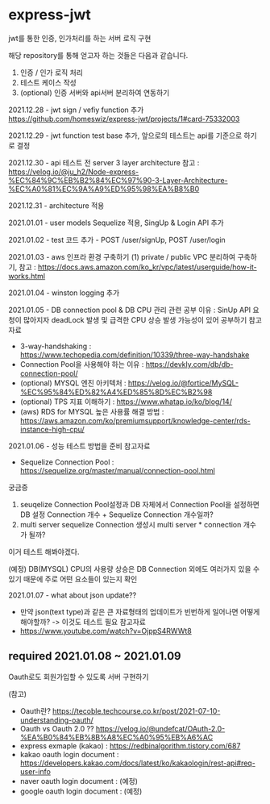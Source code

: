 # express-jwt
jwt를 통한 인증, 인가처리를 하는 서버 로직 구현

해당 repository를 통해 얻고자 하는 것들은 다음과 같습니다.

1. 인증 / 인가 로직 처리
2. 테스트 케이스 작성
3. (optional) 인증 서버와 api서버 분리하여 연동하기


2021.12.28 - jwt sign / vefiy function 추가 https://github.com/homeswiz/express-jwt/projects/1#card-75332003

2021.12.29 - jwt function test base 추가, 앞으로의 테스트는 api를 기준으로 하기로 결정

2021.12.30 - api 테스트 전 server 3 layer architecture 참고 : https://velog.io/@ju_h2/Node-express-%EC%84%9C%EB%B2%84%EC%97%90-3-Layer-Architecture-%EC%A0%81%EC%9A%A9%ED%95%98%EA%B8%B0

2021.12.31 - architecture 적용

2021.01.01 - user models Sequelize 적용, SingUp & Login API 추가

2021.01.02 - test 코드 추가 - POST /user/signUp, POST /user/login

2021.01.03 - aws 인프라 환경 구축하기 (1) private / public VPC 분리하여 구축하기, 참고 : https://docs.aws.amazon.com/ko_kr/vpc/latest/userguide/how-it-works.html

2021.01.04 - winston logging 추가

2021.01.05 - DB connection pool & DB CPU 관리 관련 공부
 이유 : SinUp API 요청이 많아지자 deadLock 발생 및 급격한 CPU 상승 발생 가능성이 있어 공부하기
 참고자료
 - 3-way-handshaking : https://www.techopedia.com/definition/10339/three-way-handshake
 - Connection Pool을 사용해야 하는 이유 : https://devkly.com/db/db-connection-pool/
 - (optional) MYSQL 엔진 아키텍처 : https://velog.io/@fortice/MySQL-%EC%95%84%ED%82%A4%ED%85%8D%EC%B2%98
 - (optional) TPS 지표 이해하기 : https://www.whatap.io/ko/blog/14/
 - (aws) RDS for MYSQL 높은 사용률 해결 방법 : https://aws.amazon.com/ko/premiumsupport/knowledge-center/rds-instance-high-cpu/

2021.01.06 - 성능 테스트 방법을 준비
 참고자료
 - Sequelize Connection Pool : https://sequelize.org/master/manual/connection-pool.html
 
 궁금증 
 1. seuqelize Connection Pool설정과 DB 자체에서 Connection Pool을 설정하면 DB 설정 Connection 개수 + Sequelize Connection 개수일까?
 2. multi server sequelize Connection 생성시 multi server * connection 개수가 될까?
 
 이거 테스트 해봐야겠다.

(예정)  DB(MYSQL) CPU의 사용량 상승은 DB Connection 외에도 여러가지 있을 수 있기 때문에 주로 어떤 요소들이 있는지 확인

2021.01.07 - what about json update?? 
 - 만약 json(text type)과 같은 큰 자료형태의 업데이트가 빈번하게 일어나면 어떻게 해야할까? -> 이것도 테스트 필요
 참고자료
 - https://www.youtube.com/watch?v=OjppS4RWWt8


## required 2021.01.08 ~ 2021.01.09
 Oauth로도 회원가입할 수 있도록 서버 구현하기
 
 (참고)
 - Oauth란? https://tecoble.techcourse.co.kr/post/2021-07-10-understanding-oauth/
 - Oauth vs Oauth 2.0 ?? https://velog.io/@undefcat/OAuth-2.0-%EA%B0%84%EB%8B%A8%EC%A0%95%EB%A6%AC 
 - express exmaple (kakao) : https://redbinalgorithm.tistory.com/687
 - kakao oauth login document : https://developers.kakao.com/docs/latest/ko/kakaologin/rest-api#req-user-info
 - naver oauth login document : (예정)
 - google oauth login document : (예정)
